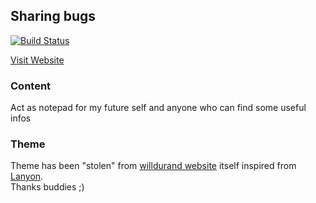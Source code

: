 ## Sharing bugs

[![Build Status](https://travis-ci.org/emri99/emri99.github.io.svg?branch=main)](https://travis-ci.org/emri99/emri99.github.io)

[Visit Website](https://emri99.github.io/)

### Content

Act as notepad for my future self and anyone who can find some useful infos

### Theme

Theme has been "stolen" from [willdurand website](https://williamdurand.fr) itself inspired from [Lanyon](https://github.com/poole/lanyon).  
Thanks buddies ;)

